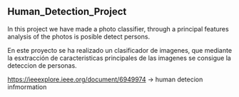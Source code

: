 ## Human_Detection_Project

In this project we have made a photo classifier, through a principal features analysis of the photos is posible detect persons.

En este proyecto se ha realizado un clasificador de imagenes, que mediante la esxtracción de caracteristicas principales de las imagenes se consigue la deteccion de personas.

https://ieeexplore.ieee.org/document/6949974 -> human detecion infmormation
